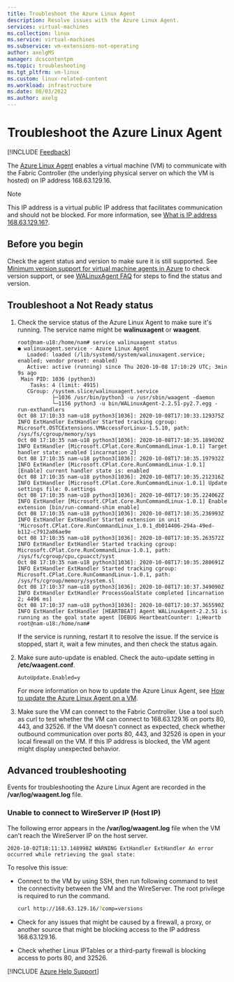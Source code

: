 ```yaml
---
title: Troubleshoot the Azure Linux Agent
description: Resolve issues with the Azure Linux Agent.
services: virtual-machines
ms.collection: linux
ms.service: virtual-machines
ms.subservice: vm-extensions-not-operating
author: axelgMS
manager: dcscontentpm
ms.topic: troubleshooting
ms.tgt_pltfrm: vm-linux
ms.custom: linux-related-content
ms.workload: infrastructure
ms.date: 08/03/2022
ms.author: axelg
---
```

# Troubleshoot the Azure Linux Agent

[!INCLUDE [Feedback](../../../includes/feedback.md)]

The [Azure Linux Agent](/azure/virtual-machines/extensions/agent-linux) enables a virtual machine (VM) to communicate with the Fabric Controller (the underlying physical server on which the VM is hosted) on IP address 168.63.129.16.

>[!NOTE]
>This IP address is a virtual public IP address that facilitates communication and should not be blocked. For more information, see [What is IP address 168.63.129.16?](/azure/virtual-network/what-is-ip-address-168-63-129-16).

## Before you begin

Check the agent status and version to make sure it is still supported. See [Minimum version support for virtual machine agents in Azure](../windows/support-extensions-agent-version.md) to check version support, or see [WALinuxAgent FAQ](https://github.com/Azure/WALinuxAgent/wiki/FAQ#what-does-goal-state-agent-mean-in-waagent---version-output) for steps to find the status and version.

## Troubleshoot a Not Ready status

1. Check the service status of the Azure Linux Agent to make sure it's running. The service name might be **walinuxagent** or **waagent**.

   ```
   root@nam-u18:/home/nam# service walinuxagent status
   ● walinuxagent.service - Azure Linux Agent
      Loaded: loaded (/lib/systemd/system/walinuxagent.service; enabled; vendor preset: enabled)
      Active: active (running) since Thu 2020-10-08 17:10:29 UTC; 3min 9s ago
    Main PID: 1036 (python3)
       Tasks: 4 (limit: 4915)
      CGroup: /system.slice/walinuxagent.service
              ├─1036 /usr/bin/python3 -u /usr/sbin/waagent -daemon
              └─1156 python3 -u bin/WALinuxAgent-2.2.51-py2.7.egg -run-exthandlers
   Oct 08 17:10:33 nam-u18 python3[1036]: 2020-10-08T17:10:33.129375Z INFO ExtHandler ExtHandler Started tracking cgroup: Microsoft.OSTCExtensions.VMAccessForLinux-1.5.10, path: /sys/fs/cgroup/memory/sys
   Oct 08 17:10:35 nam-u18 python3[1036]: 2020-10-08T17:10:35.189020Z INFO ExtHandler [Microsoft.CPlat.Core.RunCommandLinux-1.0.1] Target handler state: enabled [incarnation 2]
   Oct 08 17:10:35 nam-u18 python3[1036]: 2020-10-08T17:10:35.197932Z INFO ExtHandler [Microsoft.CPlat.Core.RunCommandLinux-1.0.1] [Enable] current handler state is: enabled
   Oct 08 17:10:35 nam-u18 python3[1036]: 2020-10-08T17:10:35.212316Z INFO ExtHandler [Microsoft.CPlat.Core.RunCommandLinux-1.0.1] Update settings file: 0.settings
   Oct 08 17:10:35 nam-u18 python3[1036]: 2020-10-08T17:10:35.224062Z INFO ExtHandler [Microsoft.CPlat.Core.RunCommandLinux-1.0.1] Enable extension [bin/run-command-shim enable]
   Oct 08 17:10:35 nam-u18 python3[1036]: 2020-10-08T17:10:35.236993Z INFO ExtHandler ExtHandler Started extension in unit 'Microsoft.CPlat.Core.RunCommandLinux_1.0.1_db014406-294a-49ed-b112-c7912a86ae9e
   Oct 08 17:10:35 nam-u18 python3[1036]: 2020-10-08T17:10:35.263572Z INFO ExtHandler ExtHandler Started tracking cgroup: Microsoft.CPlat.Core.RunCommandLinux-1.0.1, path: /sys/fs/cgroup/cpu,cpuacct/syst
   Oct 08 17:10:35 nam-u18 python3[1036]: 2020-10-08T17:10:35.280691Z INFO ExtHandler ExtHandler Started tracking cgroup: Microsoft.CPlat.Core.RunCommandLinux-1.0.1, path: /sys/fs/cgroup/memory/system.sl
   Oct 08 17:10:37 nam-u18 python3[1036]: 2020-10-08T17:10:37.349090Z INFO ExtHandler ExtHandler ProcessGoalState completed [incarnation 2; 4496 ms]
   Oct 08 17:10:37 nam-u18 python3[1036]: 2020-10-08T17:10:37.365590Z INFO ExtHandler ExtHandler [HEARTBEAT] Agent WALinuxAgent-2.2.51 is running as the goal state agent [DEBUG HeartbeatCounter: 1;Heartb
   root@nam-u18:/home/nam#
   ```

   If the service is running, restart it to resolve the issue. If the service is stopped, start it, wait a few minutes, and then check the status again.

1. Make sure auto-update is enabled. Check the auto-update setting in **/etc/waagent.conf**.

   ```
   AutoUpdate.Enabled=y
   ```

   For more information on how to update the Azure Linux Agent, see [How to update the Azure Linux Agent on a VM](/azure/virtual-machines/extensions/update-linux-agent).

1. Make sure the VM can connect to the Fabric Controller. Use a tool such as curl to test whether the VM can connect to 168.63.129.16 on ports 80, 443, and 32526. If the VM doesn't connect as expected, check whether outbound communication over ports 80, 443, and 32526 is open in your local firewall on the VM. If this IP address is blocked, the VM agent might display unexpected behavior.

## Advanced troubleshooting

Events for troubleshooting the Azure Linux Agent are recorded in the **/var/log/waagent.log** file.

### Unable to connect to WireServer IP (Host IP)

The following error appears in the **/var/log/waagent.log** file when the VM can't reach the WireServer IP on the host server.

```
2020-10-02T18:11:13.148998Z WARNING ExtHandler ExtHandler An error occurred while retrieving the goal state:
```

To resolve this issue:

* Connect to the VM by using SSH, then run following command to test the connectivity between the VM and the WireServer. The root privilege is required to run the command.

    ```Bash 
   curl http://168.63.129.16/?comp=versions
    ```
* Check for any issues that might be caused by a firewall, a proxy, or another source that might be blocking access to the IP address 168.63.129.16.
* Check whether Linux IPTables or a third-party firewall is blocking access to ports 80, and 32526.

[!INCLUDE [Azure Help Support](../../../includes/azure-help-support.md)]
